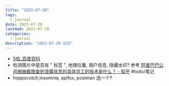 ```yaml
---
title: "2023-07-20"
tags:
  - journal
date: 2023-07-20
lastmod: 2023-07-20
categories:
  - journal
description: "2023-07-20 日记"
---
```



- [5哈\_百度百科](https://baike.baidu.com/item/5%E5%93%88/62673383?fromtitle=%E5%93%88%E5%93%88%E5%93%88%E5%93%88%E5%93%88&fromid=4698513#3_1)
- 检测图片中是否有 " 标签 ", 地理位置, 用户信息, 隐藏水印? 参考 [阿里巴巴公司根据截图查到泄露信息的具体员工的技术是什么？ - 知乎](https://www.zhihu.com/question/50735753) #todo/笔记
- hoppscotch,insomnia, apifox, postman 选一个?
